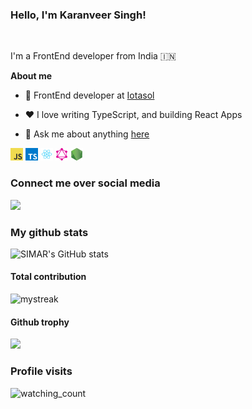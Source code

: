 ### Hello, I'm Karanveer Singh!

<br />

I'm a FrontEnd developer from India 🇮🇳

**About me**

- 💼 FrontEnd developer at [Iotasol](http://iotasol.com/)

- ❤️ I love writing TypeScript, and building React Apps

- 💬 Ask me about anything [here](https://github.com/karan-syan/karan-syan/issues)

<code><img height="20" alt="javascript" src="https://raw.githubusercontent.com/github/explore/80688e429a7d4ef2fca1e82350fe8e3517d3494d/topics/javascript/javascript.png"></code>
<code><img height="20" alt="typescript" src="https://raw.githubusercontent.com/github/explore/80688e429a7d4ef2fca1e82350fe8e3517d3494d/topics/typescript/typescript.png"></code>
<code><img height="20" alt="react" src="https://raw.githubusercontent.com/github/explore/80688e429a7d4ef2fca1e82350fe8e3517d3494d/topics/react/react.png"></code>
<code><img height="20" alt="graphql" src="https://raw.githubusercontent.com/github/explore/5c058a388828bb5fde0bcafd4bc867b5bb3f26f3/topics/graphql/graphql.png"></code>
<code><img height="20" alt="nodejs" src="https://raw.githubusercontent.com/github/explore/80688e429a7d4ef2fca1e82350fe8e3517d3494d/topics/nodejs/nodejs.png"></code>    

### Connect me over social media

[<img src="https://img.shields.io/badge/LinkedIn-0077B5?style=for-the-badge&logo=linkedin&logoColor=white" />](https://www.linkedin.com/in/karanveer-singh-4366aa236/ "LinkedIn") 

### My github stats

![SIMAR's GitHub stats](https://github-readme-stats.vercel.app/api?username=karan-syan&show_icons=true&theme=dark)

#### Total contribution

<img src="https://github-readme-streak-stats.herokuapp.com/?user=karan-syan&theme=dark" alt="mystreak"/>

#### Github trophy

<img src="https://github-profile-trophy.vercel.app/?username=karan-syan&theme=juicyfresh&no-bg=true" />

### Profile visits

<img src="https://komarev.com/ghpvc/?username=karan-syan&color=brightgreen" alt="watching_count" />

